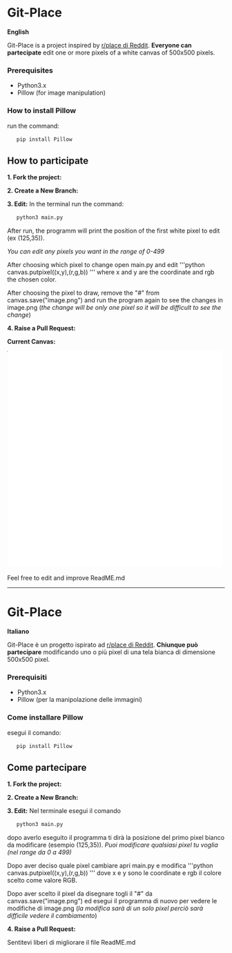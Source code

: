 # Git-Place
**English**

Git-Place is a project inspired by [r/place di Reddit](https://www.reddit.com/r/place/). **Everyone can partecipate** edit one or more pixels of a white canvas of 500x500 pixels.

### Prerequisites
- Python3.x
- Pillow (for image manipulation)

### How to install Pillow
run the command:

```bash
   pip install Pillow
   ```
## How to participate
**1. Fork the project:**

**2. Create a New Branch:**

**3. Edit:**
In the terminal run the command:
```bash
   python3 main.py
   ```
After run, the programm will print the position of the first white pixel to edit (ex (125,35)).

*You can edit any pixels you want in the range of 0-499*

After choosing which pixel to change open main.py and edit
'''python
   canvas.putpixel((x,y),(r,g,b))
'''
where x and y are the coordinate and rgb the chosen color.

After choosing the pixel to draw, remove the "#" from canvas.save("image.png") and run the program again to see the changes in image.png (*the change will be only one pixel so it will be difficult to see the change*)

**4. Raise a Pull Request:**

**Current Canvas:**



![photo](https://github.com/nocchino/Git-Place/blob/main/image.png)


Feel free to edit and improve ReadME.md


---
# Git-Place
**Italiano**

Git-Place è un progetto ispirato ad [r/place di Reddit](https://www.reddit.com/r/place/). **Chiunque può partecipare** modificando uno o più pixel di una tela bianca di dimensione 500x500 pixel.

### Prerequisiti
- Python3.x
- Pillow (per la manipolazione delle immagini)

### Come installare Pillow
esegui il comando:

```bash
   pip install Pillow
   ```

## Come partecipare

**1. Fork the project:**

**2. Create a New Branch:**

**3. Edit:**
Nel terminale esegui il comando 
```bash
   python3 main.py
   ```
dopo averlo eseguito il programma ti dirà la posizione del primo pixel bianco da modificare (esempio (125,35)). 
*Puoi modificare qualsiasi pixel tu voglia (nel range da 0 a 499)*


Dopo aver deciso quale pixel cambiare apri main.py e modifica 
'''python
   canvas.putpixel((x,y),(r,g,b))
'''
dove x e y sono le coordinate e rgb il colore scelto come valore RGB.

Dopo aver scelto il pixel da disegnare togli il "#" da canvas.save("image.png") ed esegui il programma di nuovo per vedere le modifiche di image.png (*la modifica sarà di un solo pixel perciò sarà difficile vedere il cambiamento*)

**4. Raise a Pull Request:**

Sentitevi liberi di migliorare il file ReadME.md

